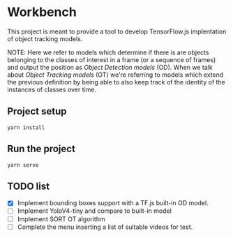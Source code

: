 # Workbench

This project is meant to provide a tool to develop TensorFlow.js implentation of object tracking models.

NOTE: Here we refer to models which determine if there is are objects belonging to the classes of interest in a frame (or a sequence of frames) and output the position as *Object Detection models* (OD). When we talk about *Object Tracking models* (OT) we're referring to models which extend the previous definition by being able to also keep track of the identity of the instances of classes over time.

## Project setup
```
yarn install
```

## Run the project
```
yarn serve
```

## TODO list
- [X] Implement bounding boxes support with a TF.js built-in OD model.
- [ ] Implement YoloV4-tiny and compare to built-in model
- [ ] Implement SORT OT algorithm
- [ ] Complete the menu inserting a list of suitable videos for test.
